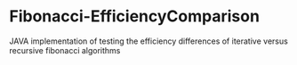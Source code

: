 # Fibonacci-EfficiencyComparison
JAVA implementation of testing the efficiency differences of iterative versus recursive fibonacci algorithms
